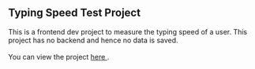 ## Typing Speed Test Project
This is a frontend dev project to measure the typing speed of a user. This project has no backend and hence no data is saved. <br>
<br>
You can view the project 
<a href="https://tarunluthra123.github.io/Project---Typing-Speed-Test/">
here
</a>
.
